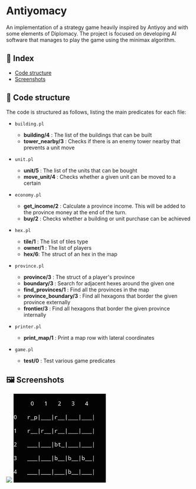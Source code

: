 # **Antiyomacy**
An implementation of a strategy game heavily inspired by Antiyoy and with some elements of Diplomacy. The project is focused on developing AI software that manages to play the game using the minimax algorithm.


<a name="index"></a>
## 📘 Index

* [Code structure](#code_structure)
* [Screenshots](#screenshots)


<a name="code_structure"></a>
## 📐 Code structure
The code is structured as follows, listing the main predicates for each file:

- `building.pl`
    - **building/4** : The list of the buildings that can be built
    - **tower_nearby/3** : Checks if there is an enemy tower nearby that prevents a unit move 

- `unit.pl`
    - **unit/5** : The list of the units that can be bought
    - **move_unit/4** : Checks whether a given unit can be moved to a certain
- `economy.pl`
    - **get_income/2** : Calculate a province income. This will be added to the province money at the end of the turn.
    - **buy/2** : Checks whether a building or unit purchase can be achieved

- `hex.pl`
    - **tile/1** : The list of tiles type
    - **owner/1** : The list of players
    - **hex/6**: The struct of an hex in the map

- `province.pl`
    - **province/3** : The struct of a player's province
    - **boundary/3** : Search for adjacent hexes around the given one
    - **find_provinces/1** : Find all the provinces in the map
    - **province_boundary/3** : Find all hexagons that border the given province externally
    - **frontier/3** : Find all hexagons that border the given province internally

- `printer.pl`
    - **print_map/1** : Print a map row with lateral coordinates

- `game.pl`
    - **test/0** : Test various game predicates

<a name="screenshots"></a>
## 🖼 Screenshots

<img src="https://github.com/MrPio/Antiyomacy/assets/22773005/158ca404-f159-4d62-9689-b9e68fd537fa" width="250rem">
<img src="img/screen1.png" width="250rem">